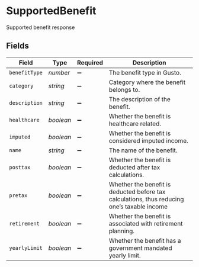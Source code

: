# SupportedBenefit

Supported benefit response


## Fields

| Field                                                                                       | Type                                                                                        | Required                                                                                    | Description                                                                                 |
| ------------------------------------------------------------------------------------------- | ------------------------------------------------------------------------------------------- | ------------------------------------------------------------------------------------------- | ------------------------------------------------------------------------------------------- |
| `benefitType`                                                                               | *number*                                                                                    | :heavy_minus_sign:                                                                          | The benefit type in Gusto.                                                                  |
| `category`                                                                                  | *string*                                                                                    | :heavy_minus_sign:                                                                          | Category where the benefit belongs to.                                                      |
| `description`                                                                               | *string*                                                                                    | :heavy_minus_sign:                                                                          | The description of the benefit.                                                             |
| `healthcare`                                                                                | *boolean*                                                                                   | :heavy_minus_sign:                                                                          | Whether the benefit is healthcare related.                                                  |
| `imputed`                                                                                   | *boolean*                                                                                   | :heavy_minus_sign:                                                                          | Whether the benefit is considered imputed income.                                           |
| `name`                                                                                      | *string*                                                                                    | :heavy_minus_sign:                                                                          | The name of the benefit.                                                                    |
| `posttax`                                                                                   | *boolean*                                                                                   | :heavy_minus_sign:                                                                          | Whether the benefit is deducted after tax calculations.                                     |
| `pretax`                                                                                    | *boolean*                                                                                   | :heavy_minus_sign:                                                                          | Whether the benefit is deducted before tax calculations, thus reducing one’s taxable income |
| `retirement`                                                                                | *boolean*                                                                                   | :heavy_minus_sign:                                                                          | Whether the benefit is associated with retirement planning.                                 |
| `yearlyLimit`                                                                               | *boolean*                                                                                   | :heavy_minus_sign:                                                                          | Whether the benefit has a government mandated yearly limit.                                 |